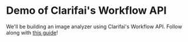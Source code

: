 # Demo of Clarifai's Workflow API

We'll be building an image analyzer using Clarifai's Workflow API. 
Follow along with [this guide](https://stories.mlh.io/use-clarifais-workflow-api-to-predict-with-multiple-models-cf67dd342010)! 
